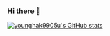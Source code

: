 ### Hi there 👋

<!--
**younghak9905/younghak9905** is a ✨ _special_ ✨ repository because its `README.md` (this file) appears on your GitHub profile.

Here are some ideas to get you started:

- 🔭 I’m currently working on ...
- 🌱 I’m currently learning ...
- 👯 I’m looking to collaborate on ...
- 🤔 I’m looking for help with ...
- 💬 Ask me about ...
- 📫 How to reach me: ...
- 😄 Pronouns: ...
- ⚡ Fun fact: ...
-->


[![younghak9905u's GitHub stats](https://github-readme-stats.vercel.app/api?username=younghak9905)](https://github.com/younghak9905/github-readme-stats)
